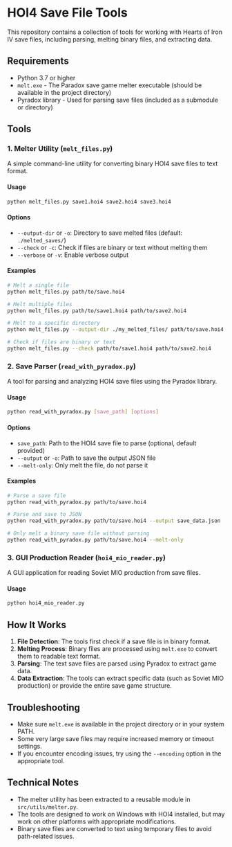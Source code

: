 # HOI4 Save File Tools

This repository contains a collection of tools for working with Hearts of Iron IV save files, including parsing, melting binary files, and extracting data.

## Requirements

-   Python 3.7 or higher
-   `melt.exe` - The Paradox save game melter executable (should be available in the project directory)
-   Pyradox library - Used for parsing save files (included as a submodule or directory)

## Tools

### 1. Melter Utility (`melt_files.py`)

A simple command-line utility for converting binary HOI4 save files to text format.

#### Usage

```bash
python melt_files.py save1.hoi4 save2.hoi4 save3.hoi4
```

#### Options

-   `--output-dir` or `-o`: Directory to save melted files (default: `./melted_saves/`)
-   `--check` or `-c`: Check if files are binary or text without melting them
-   `--verbose` or `-v`: Enable verbose output

#### Examples

```bash
# Melt a single file
python melt_files.py path/to/save.hoi4

# Melt multiple files
python melt_files.py path/to/save1.hoi4 path/to/save2.hoi4

# Melt to a specific directory
python melt_files.py --output-dir ./my_melted_files/ path/to/save.hoi4

# Check if files are binary or text
python melt_files.py --check path/to/save1.hoi4 path/to/save2.hoi4
```

### 2. Save Parser (`read_with_pyradox.py`)

A tool for parsing and analyzing HOI4 save files using the Pyradox library.

#### Usage

```bash
python read_with_pyradox.py [save_path] [options]
```

#### Options

-   `save_path`: Path to the HOI4 save file to parse (optional, default provided)
-   `--output` or `-o`: Path to save the output JSON file
-   `--melt-only`: Only melt the file, do not parse it

#### Examples

```bash
# Parse a save file
python read_with_pyradox.py path/to/save.hoi4

# Parse and save to JSON
python read_with_pyradox.py path/to/save.hoi4 --output save_data.json

# Only melt a binary save file without parsing
python read_with_pyradox.py path/to/save.hoi4 --melt-only
```

### 3. GUI Production Reader (`hoi4_mio_reader.py`)

A GUI application for reading Soviet MIO production from save files.

#### Usage

```bash
python hoi4_mio_reader.py
```

## How It Works

1. **File Detection**: The tools first check if a save file is in binary format.
2. **Melting Process**: Binary files are processed using `melt.exe` to convert them to readable text format.
3. **Parsing**: The text save files are parsed using Pyradox to extract game data.
4. **Data Extraction**: The tools can extract specific data (such as Soviet MIO production) or provide the entire save game structure.

## Troubleshooting

-   Make sure `melt.exe` is available in the project directory or in your system PATH.
-   Some very large save files may require increased memory or timeout settings.
-   If you encounter encoding issues, try using the `--encoding` option in the appropriate tool.

## Technical Notes

-   The melter utility has been extracted to a reusable module in `src/utils/melter.py`.
-   The tools are designed to work on Windows with HOI4 installed, but may work on other platforms with appropriate modifications.
-   Binary save files are converted to text using temporary files to avoid path-related issues.
